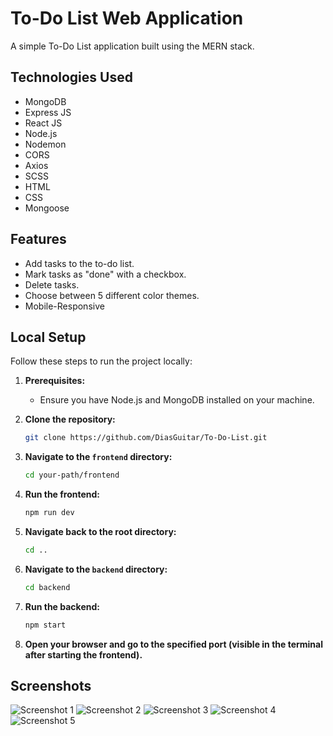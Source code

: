 # To-Do List Web Application

A simple To-Do List application built using the MERN stack.

## Technologies Used

- MongoDB
- Express JS
- React JS
- Node.js
- Nodemon
- CORS
- Axios
- SCSS
- HTML
- CSS
- Mongoose

## Features

- Add tasks to the to-do list.
- Mark tasks as "done" with a checkbox.
- Delete tasks.
- Choose between 5 different color themes.
- Mobile-Responsive

## Local Setup

Follow these steps to run the project locally:

1. **Prerequisites:**
   - Ensure you have Node.js and MongoDB installed on your machine.

2. **Clone the repository:**

    ```bash
    git clone https://github.com/DiasGuitar/To-Do-List.git
    ```

3. **Navigate to the `frontend` directory:**

    ```bash
    cd your-path/frontend
    ```

4. **Run the frontend:**

    ```bash
    npm run dev
    ```

5. **Navigate back to the root directory:**

    ```bash
    cd ..
    ```

6. **Navigate to the `backend` directory:**

    ```bash
    cd backend
    ```

7. **Run the backend:**

    ```bash
    npm start
    ```

8. **Open your browser and go to the specified port (visible in the terminal after starting the frontend).**

## Screenshots

![Screenshot 1](frontend/public/screenshots/1.jpg)
![Screenshot 2](frontend/public/screenshots/2.jpg)
![Screenshot 3](frontend/public/screenshots/3.jpg)
![Screenshot 4](frontend/public/screenshots/4.jpg)
![Screenshot 5](frontend/public/screenshots/5.jpg)
